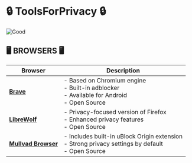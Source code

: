 # 🔒 **ToolsForPrivacy** 🔒
![Good](https://img.shields.io/badge/Privacy-Good-Yellow?logo=torproject&logoColor=purple&logoSize=250)

## 🖥️ **BROWSERS** 🖥️

| **Browser**          | **Description**                                                                                      |
|----------------------|------------------------------------------------------------------------------------------------------|
| [**Brave**](https://brave.com/)            | - Based on Chromium engine<br>- Built-in adblocker<br>- Available for Android<br>- Open Source |
| [**LibreWolf**](https://librewolf.net/)        | - Privacy-focused version of Firefox<br>- Enhanced privacy features<br>- Open Source                 |
| [**Mullvad Browser**](https://mullvad.net/en/browser)  | - Includes built-in uBlock Origin extension<br>- Strong privacy settings by default<br>- Open Source |
